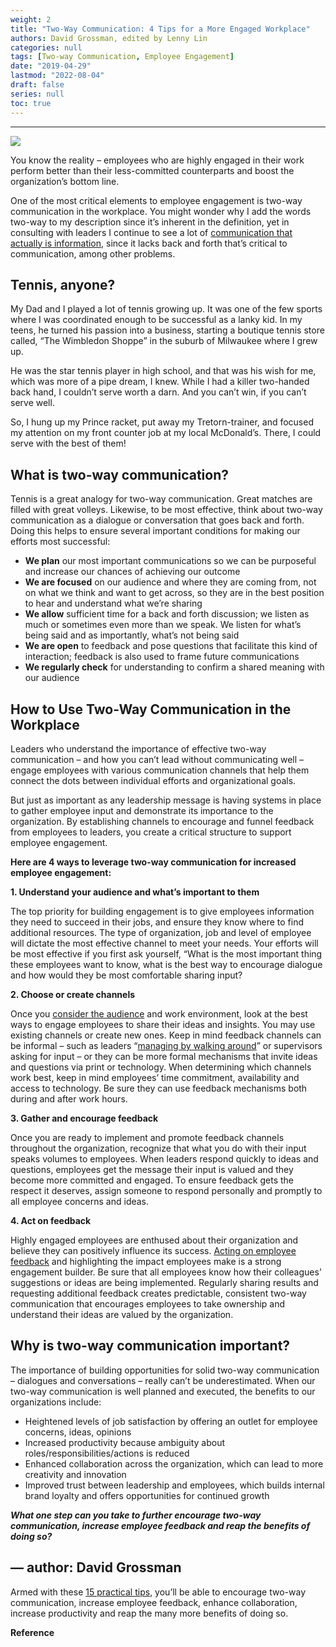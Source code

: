 ```yaml
---
weight: 2
title: "Two-Way Communication: 4 Tips for a More Engaged Workplace"
authors: David Grossman, edited by Lenny Lin
categories: null
tags: [Two-way Communication, Employee Engagement]
date: "2019-04-29"
lastmod: "2022-08-04"
draft: false
series: null
toc: true
---
```


<!--more-->

---
![](https://www.yourthoughtpartner.com/hs-fs/hubfs/Blog_images/2-way-communication-in-the-workplace.jpg?width=960&name=2-way-communication-in-the-workplace.jpg)

You know the reality – employees who are highly engaged in their work perform better than their less-committed counterparts and boost the organization’s bottom line.

One of the most critical elements to employee engagement is two-way communication in the workplace. You might wonder why I add the words two-way to my description since it’s inherent in the definition, yet in consulting with leaders I continue to see a lot of [communication that actually is information](https://www.yourthoughtpartner.com/blog/bid/53311/information-vs-communication), since it lacks back and forth that’s critical to communication, among other problems.

## Tennis, anyone?

My Dad and I played a lot of tennis growing up. It was one of the few sports where I was coordinated enough to be successful as a lanky kid. In my teens, he turned his passion into a business, starting a boutique tennis store called, “The Wimbledon Shoppe” in the suburb of Milwaukee where I grew up.

He was the star tennis player in high school, and that was his wish for me, which was more of a pipe dream, I knew. While I had a killer two-handed back hand, I couldn’t serve worth a darn. And you can’t win, if you can’t serve well.

So, I hung up my Prince racket, put away my Tretorn-trainer, and focused my attention on my front counter job at my local McDonald’s. There, I could serve with the best of them!

## What is two-way communication?

Tennis is a great analogy for two-way communication. Great matches are filled with great volleys. Likewise, to be most effective, think about two-way communication as a dialogue or conversation that goes back and forth. Doing this helps to ensure several important conditions for making our efforts most successful:

- **We plan** our most important communications so we can be purposeful and increase our chances of achieving our outcome
- **We are focused** on our audience and where they are coming from, not on what we think and want to get across, so they are in the best position to hear and understand what we’re sharing
- **We allow** sufficient time for a back and forth discussion; we listen as much or sometimes even more than we speak. We listen for what’s being said and as importantly, what’s not being said
- **We are open** to feedback and pose questions that facilitate this kind of interaction; feedback is also used to frame future communications
- **We regularly check** for understanding to confirm a shared meaning with our audience

## How to Use Two-Way Communication in the Workplace

Leaders who understand the importance of effective two-way communication – and how you can’t lead without communicating well – engage employees with various communication channels that help them connect the dots between individual efforts and organizational goals.

But just as important as any leadership message is having systems in place to gather employee input and demonstrate its importance to the organization. By establishing channels to encourage and funnel feedback from employees to leaders, you create a critical structure to support employee engagement.

**Here are 4 ways to leverage two-way communication for increased employee engagement:**

**1. Understand your audience and what’s important to them**

The top priority for building engagement is to give employees information they need to succeed in their jobs, and ensure they know where to find additional resources. The type of organization, job and level of employee will dictate the most effective channel to meet your needs. Your efforts will be most effective if you first ask yourself, “What is the most important thing these employees want to know, what is the best way to encourage dialogue and how would they be most comfortable sharing input?

**2. Choose or create channels**

Once you [consider the audience](https://www.yourthoughtpartner.com/blog/6-steps-for-effectively-connecting-with-your-audiences) and work environment, look at the best ways to engage employees to share their ideas and insights. You may use existing channels or create new ones. Keep in mind feedback channels can be informal – such as leaders “[managing by walking around](https://www.yourthoughtpartner.com/blog/management-by-walking-around-mbwa-what-effective-leaders-do)” or supervisors asking for input – or they can be more formal mechanisms that invite ideas and questions via print or technology. When determining which channels work best, keep in mind employees’ time commitment, availability and access to technology. Be sure they can use feedback mechanisms both during and after work hours.

**3. Gather and encourage feedback**

Once you are ready to implement and promote feedback channels throughout the organization, recognize that what you do with their input speaks volumes to employees. When leaders respond quickly to ideas and questions, employees get the message their input is valued and they become more committed and engaged. To ensure feedback gets the respect it deserves, assign someone to respond personally and promptly to all employee concerns and ideas.

**4. Act on feedback**

Highly engaged employees are enthused about their organization and believe they can positively influence its success. [Acting on employee feedback](https://www.yourthoughtpartner.com/blog/bid/72122/Taking-Action-On-Feedback-From-Employees) and highlighting the impact employees make is a strong engagement builder. Be sure that all employees know how their colleagues’ suggestions or ideas are being implemented. Regularly sharing results and requesting additional feedback creates predictable, consistent two-way communication that encourages employees to take ownership and understand their ideas are valued by the organization.

## Why is two-way communication important?

The importance of building opportunities for solid two-way communication – dialogues and conversations – really can’t be underestimated. When our two-way communication is well planned and executed, the benefits to our organizations include:

- Heightened levels of job satisfaction by offering an outlet for employee concerns, ideas, opinions
- Increased productivity because ambiguity about roles/responsibilities/actions is reduced
- Enhanced collaboration across the organization, which can lead to more creativity and innovation
- Improved trust between leadership and employees, which builds internal brand loyalty and offers opportunities for continued growth

***What one step can you take to further encourage two-way communication, increase employee feedback and reap the benefits of doing so?***

— author: David Grossman
---
Armed with these [15 practical tips](https://www.yourthoughtpartner.com/15-dos-and-donts-of-two-communication-tip-sheet), you’ll be able to encourage two-way communication, increase employee feedback, enhance collaboration, increase productivity and reap the many more benefits of doing so.

**Reference** [](https://www.yourthoughtpartner.com/blog/bid/59576/4-steps-to-increase-employee-engagement-through-two-way-communication)


